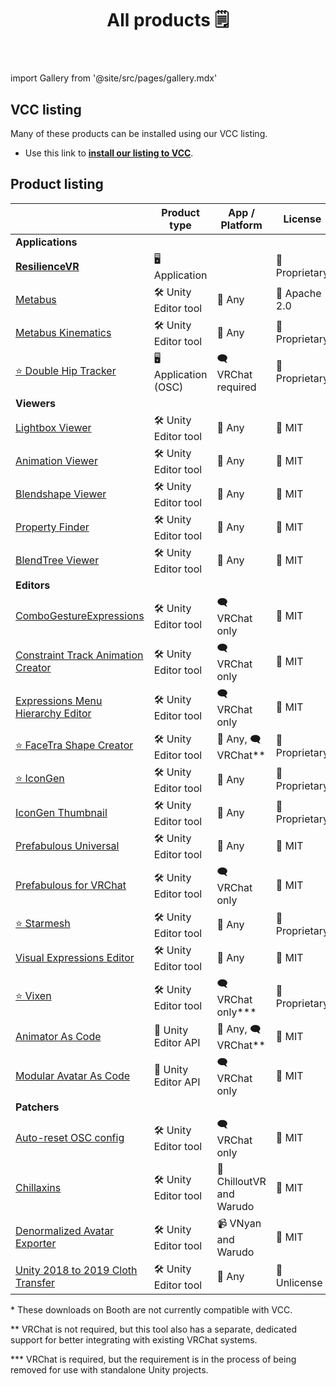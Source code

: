 ﻿---
title: All products 🗒️
sidebar_position: 1
hide_table_of_contents: true
hide_title: true
description: Documentation and gallery of Haï's tools and apps
---

import Gallery from '@site/src/pages/gallery.mdx'

<Gallery />

## VCC listing

Many of these products can be installed using our VCC listing.

- Use this link to **[install our listing to VCC](vcc://vpm/addRepo?url=https://hai-vr.github.io/vpm-listing/index.json)**.

## Product listing

|                                                                                     | Product type          | App / Platform           | License        | Booth                                                | VCC? |
|-------------------------------------------------------------------------------------|-----------------------|--------------------------|----------------|------------------------------------------------------|------|
| **Applications**                                                                    |                       |                          |                |                                                      |      |
| [**ResilienceVR**](./resilience)                                                    | 🖥️ Application       |                          | 🚫 Proprietary |                                                      |      |
| [Metabus](./resilience/metabus)                                                     | 🛠️ Unity Editor tool | 🌊 Any                   | 🚁 Apache 2.0  |                                                      |      |
| [Metabus Kinematics](./resilience/metabus)                                          | 🛠️ Unity Editor tool | 🌊 Any                   | 🚫 Proprietary |                                                      |      |
| [⭐ Double Hip Tracker](./products/double-hip-tracker)                               | 🖥️ Application (OSC) | 🗨️ VRChat required      | 🚫 Proprietary |                                                      |      |
| **Viewers**                                                                         |                       |                          |                |                                                      |      |
| [Lightbox Viewer](./products/lightbox-viewer)                                       | 🛠️ Unity Editor tool | 🌊 Any                   | 🏫 MIT         | ~~[Booth](https://hai-vr.booth.pm/items/3870813)~~\* | ✅    |
| [Animation Viewer](./products/animation-viewer)                                     | 🛠️ Unity Editor tool | 🌊 Any                   | 🏫 MIT         | ~~[Booth](https://hai-vr.booth.pm/items/3625699)~~\* | ✅    |
| [Blendshape Viewer](./products/blendshape-viewer)                                   | 🛠️ Unity Editor tool | 🌊 Any                   | 🏫 MIT         | ~~[Booth](https://hai-vr.booth.pm/items/3582541)~~\* | ✅    |
| [Property Finder](./products/property-finder)                                       | 🛠️ Unity Editor tool | 🌊 Any                   | 🏫 MIT         |                                                      | ✅    |
| [BlendTree Viewer](./products/blendtree-viewer)                                     | 🛠️ Unity Editor tool | 🌊 Any                   | 🏫 MIT         |                                                      | ✅    |
| **Editors**                                                                         |                       |                          |                |                                                      |      |
| [ComboGestureExpressions](./products/combo-gesture-expressions)                     | 🛠️ Unity Editor tool | 🗨️ VRChat only          | 🏫 MIT         | ~~[Booth](https://hai-vr.booth.pm/items/2219616)~~\* | ✅    |
| [Constraint Track Animation Creator](./products/constraint-track-animation-creator) | 🛠️ Unity Editor tool | 🗨️ VRChat only          | 🏫 MIT         | [Booth](https://hai-vr.booth.pm/items/3532857)       |      |
| [Expressions Menu Hierarchy Editor](./products/expressions-menu-hierarchy-editor)   | 🛠️ Unity Editor tool | 🗨️ VRChat only          | 🏫 MIT         | [Booth](https://hai-vr.booth.pm/items/3696355)       |      |
| [⭐ FaceTra Shape Creator](./products/facetra-shape-creator)                         | 🛠️ Unity Editor tool | 🌊 Any, 🗨️ VRChat\*\*   | 🚫 Proprietary |                                                      |      |
| [⭐ IconGen](./products/icon-gen)                                                    | 🛠️ Unity Editor tool | 🌊 Any                   | 🚫 Proprietary |                                                      |      |
| [IconGen Thumbnail](./products/icon-gen#capture-thumbnails-for-vrchat-in-play-mode) | 🛠️ Unity Editor tool | 🌊 Any                   | 🚫 Proprietary | [Booth](https://hai-vr.booth.pm/items/5092126)       |      |
| [Prefabulous Universal](./products/prefabulous)                                     | 🛠️ Unity Editor tool | 🌊 Any                   | 🏫 MIT         |                                                      | ✅    |
| [Prefabulous for VRChat](./products/prefabulous)                                    | 🛠️ Unity Editor tool | 🗨️ VRChat only          | 🏫 MIT         |                                                      | ✅    |
| [⭐ Starmesh](./products/starmesh)                                                   | 🛠️ Unity Editor tool | 🌊 Any                   | 🚫 Proprietary |                                                      |      |
| [Visual Expressions Editor](./products/visual-expressions-editor)                   | 🛠️ Unity Editor tool | 🌊 Any                   | 🏫 MIT         | ~~[Booth](https://hai-vr.booth.pm/items/3708550)~~\* | ✅    |
| [⭐ Vixen](./products/vixen)                                                         | 🛠️ Unity Editor tool | 🗨️ VRChat only\*\*\*    | 🚫 Proprietary |                                                      |      |
| [Animator As Code](./products/animator-as-code)                                     | 📐 Unity Editor API   | 🌊 Any, 🗨️ VRChat\*\*   | 🏫 MIT         |                                                      | ✅    |
| [Modular Avatar As Code](./products/animator-as-code/functions/modular-avatar)      | 📐 Unity Editor API   | 🗨️ VRChat only          | 🏫 MIT         |                                                      | ✅    |
| **Patchers**                                                                        |                       |                          |                |                                                      |      |
| [Auto-reset OSC config](./products/auto-reset-osc-config)                           | 🛠️ Unity Editor tool | 🗨️ VRChat only          | 🏫 MIT         |                                                      | ✅    |
| [Chillaxins](./products/chillaxins)                                                 | 🛠️ Unity Editor tool | 🌆 ChilloutVR and Warudo | 🏫 MIT         |                                                      | ✅    |
| [Denormalized Avatar Exporter](./products/denormalized-avatar-exporter)             | 🛠️ Unity Editor tool | 📹 VNyan and Warudo      | 🏫 MIT         |                                                      | ✅    |
| [Unity 2018 to 2019 Cloth Transfer](./products/cloth-transfer)                      | 🛠️ Unity Editor tool | 🌊 Any                   | 🌲 Unlicense   | [Booth](https://hai-vr.booth.pm/items/3136328)       |      |

\* These downloads on Booth are not currently compatible with VCC.

\*\* VRChat is not required, but this tool also has a separate, dedicated support for better integrating with existing VRChat systems.

\*\*\* VRChat is required, but the requirement is in the process of being removed for use with standalone Unity projects.
